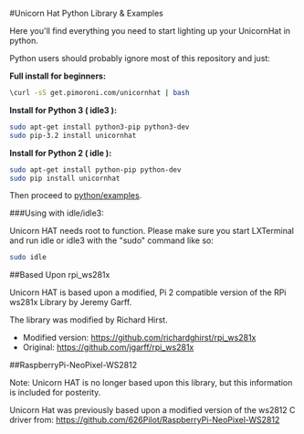 #Unicorn Hat Python Library & Examples

Here you'll find everything you need to start lighting up your UnicornHat in python.

Python users should probably ignore most of this repository and just:

**Full install for beginners:**

```bash
\curl -sS get.pimoroni.com/unicornhat | bash
```

**Install for Python 3 ( idle3 ):**

```bash
sudo apt-get install python3-pip python3-dev
sudo pip-3.2 install unicornhat
```

**Install for Python 2 ( idle ):**

```bash
sudo apt-get install python-pip python-dev
sudo pip install unicornhat
```

Then proceed to [python/examples](python/examples).

###Using with idle/idle3:

Unicorn HAT needs root to function. Please make sure you start LXTerminal and run idle or idle3 with the "sudo" command like so:

```bash
sudo idle
```

##Based Upon rpi_ws281x

Unicorn HAT is based upon a modified, Pi 2 compatible version of the RPi ws281x Library by Jeremy Garff.

The library was modified by Richard Hirst.

* Modified version: https://github.com/richardghirst/rpi_ws281x
* Original: https://github.com/jgarff/rpi_ws281x

##RaspberryPi-NeoPixel-WS2812

Note: Unicorn HAT is no longer based upon this library, but this information is included for posterity.

Unicorn Hat was previously based upon a modified version of the ws2812 C driver from: https://github.com/626Pilot/RaspberryPi-NeoPixel-WS2812

